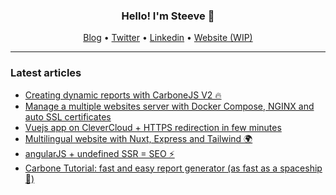 <h3 align="center">Hello! I'm Steeve 👋</h1>

<p align="center">
  <a href="https://dev.to/steeve">Blog</a> •
  <a href="https://twitter.com/SteevePay">Twitter</a> •
  <a href="https://www.linkedin.com/in/steeve-payraudeau/">Linkedin</a> •
  <a href="https://steevep.com">Website (WIP)</a>
</p>

---

### Latest articles
- [Creating dynamic reports with CarboneJS V2 🔥](https://dev.to/steeve/creating-dynamic-reports-with-carbonejs-v2-kfj)
- [Manage a multiple websites server with Docker Compose, NGINX and auto SSL certificates ](https://dev.to/steeve/manage-a-multiple-websites-server-with-docker-compose-nginx-and-auto-ssl-certificates-298)
- [Vuejs app on CleverCloud + HTTPS redirection in few minutes](https://dev.to/steeve/vuejs-app-on-clevercloud-https-redirection-in-few-minutes-gpf)
- [Multilingual website with Nuxt, Express and Tailwind 🌍](https://dev.to/steeve/osteo-multilingual-website-with-nuxt-express-and-tailwind-jc9)
- [angularJS + undefined SSR = SEO ⚡️ ](https://dev.to/steeve/angularjs-undefined-ssr-seo-46lm)
- [Carbone Tutorial: fast and easy report generator (as fast as a spaceship 🚀)](https://dev.to/steeve/carbone-tutorial-fast-and-easy-report-generator-as-fast-as-a-spaceship-54bc)

